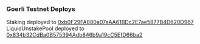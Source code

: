 ### Goerli Testnet Deploys

Staking deployed to [0xb0F29FA880a07eAA61BDc2E7ae5877B4D620D967](https://goerli.etherscan.io/address/0xb0F29FA880a07eAA61BDc2E7ae5877B4D620D967)
LiquidUnstakePool deployed to [0x834b32CdBa0B575394Adb846b9a19cC5EfD66ba2](https://goerli.etherscan.io/address/0x834b32CdBa0B575394Adb846b9a19cC5EfD66ba2)
